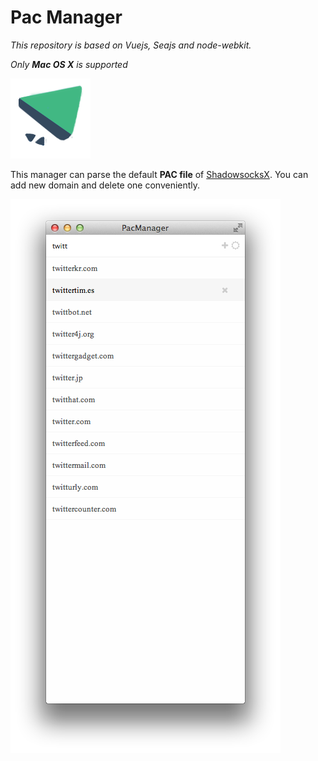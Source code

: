 Pac Manager
===========

*This repository is based on Vuejs, Seajs and node-webkit.*

*Only **Mac OS X** is supported*

![image](./asset/icon.png)


This manager can parse the default **PAC file** of [ShadowsocksX](https://github.com/shadowsocks/shadowsocks-iOS/tree/master/ShadowsocksX). You can add new domain and delete one conveniently.



![image](./asset/screenshot.png)